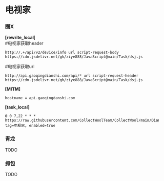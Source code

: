 # 电视家
### 圈X
**[rewrite_local]**  
#电视家获取header
```
http://.+/api/v2/device/info url script-request-body https://cdn.jsdelivr.net/gh/ziye888/JavaScript@main/Task/dsj.js 
```
#电视家获取url
```
http://api.gaoqingdianshi.com/api/* url script-request-header https://cdn.jsdelivr.net/gh/ziye888/JavaScript@main/Task/dsj.js
```
**[MITM]**
```
hostname = api.gaoqingdanshi.com
```
**[task_local]**
```
0 0 7,22 * * * https://raw.githubusercontent.com/CollectWoolTeam/CollectWool/main/DianShiJia/dsj.js, tag=电视家, enabled=true
```
### 青龙
TODO
### 抓包
TODO

